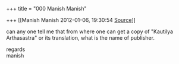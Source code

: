 +++
title = "000 Manish Manish"

+++
[[Manish Manish	2012-01-06, 19:30:54 [Source](https://groups.google.com/g/bvparishat/c/2OOm5rS1NxQ)]]



can any one tell me that from where one can get a copy of "Kautilya  
Arthasastra" or its translation, what is the name of publisher.

regards  
manish  

